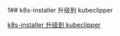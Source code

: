 1## k8s-installer 升级到 kubeclipper

[k8s-installer 升级到 kubeclipper](http://docs.sh.99cloud.net/caas-public-doc/caas-4.3.0/migration-4.2.0-4.3.0.html)